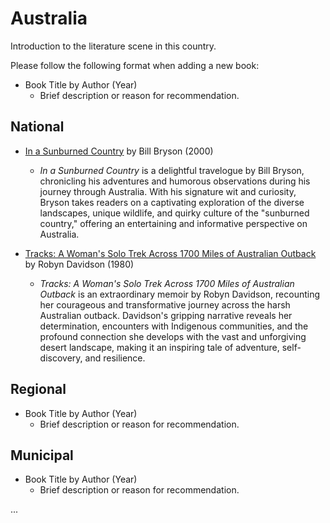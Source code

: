 # Australia

Introduction to the literature scene in this country.

Please follow the following format when adding a new book:

- Book Title by Author (Year)  
   - Brief description or reason for recommendation.

## National

- [In a Sunburned Country](https://www.goodreads.com/book/show/24.In_a_Sunburned_Country) by Bill Bryson (2000)  
   - *In a Sunburned Country* is a delightful travelogue by Bill Bryson, chronicling his adventures and humorous observations during his journey through Australia. With his signature wit and curiosity, Bryson takes readers on a captivating exploration of the diverse landscapes, unique wildlife, and quirky culture of the "sunburned country," offering an entertaining and informative perspective on Australia.
   
- [Tracks: A Woman's Solo Trek Across 1700 Miles of Australian Outback](https://www.goodreads.com/book/show/78895.Tracks) by Robyn Davidson (1980)  
    - *Tracks: A Woman's Solo Trek Across 1700 Miles of Australian Outback* is an extraordinary memoir by Robyn Davidson, recounting her courageous and transformative journey across the harsh Australian outback. Davidson's gripping narrative reveals her determination, encounters with Indigenous communities, and the profound connection she develops with the vast and unforgiving desert landscape, making it an inspiring tale of adventure, self-discovery, and resilience.

## Regional

- Book Title by Author (Year)  
   - Brief description or reason for recommendation.

## Municipal

- Book Title by Author (Year)  
   - Brief description or reason for recommendation.

...
